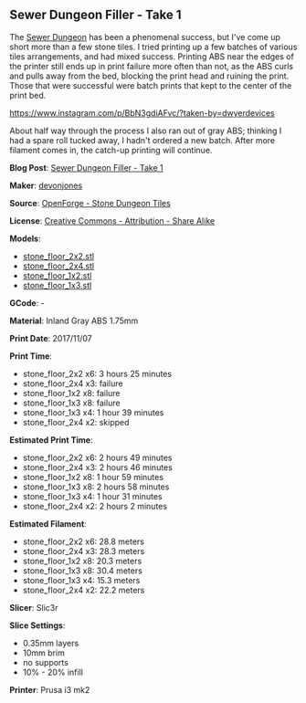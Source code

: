 ## Sewer Dungeon Filler - Take 1

The [Sewer Dungeon](http://www.dwyerdevices.com/2017/11/01/the-sewer-dungeon/) has been a phenomenal success, but I've come up short more than a few stone tiles. I tried
printing up a few batches of various tiles arrangements, and had mixed success. Printing ABS near the edges of
the printer still ends up in print failure more often than not, as the ABS curls and pulls away from the bed, blocking
the print head and ruining the print. Those that were successful were batch prints that kept to the center of the print bed. 

https://www.instagram.com/p/BbN3gdiAFvc/?taken-by=dwyerdevices

About half way through the process I also ran out of gray ABS; thinking I had a spare roll tucked away, I hadn't
ordered a new batch. After more filament comes in, the catch-up printing will continue.


**Blog Post**: [Sewer Dungeon Filler - Take 1](http://www.dwyerdevices.com/2017/12/04/sewer-dungeon-filler-take-1/)

**Maker**: [devonjones](https://www.thingiverse.com/devonjones)

**Source**: [OpenForge - Stone Dungeon Tiles](https://www.thingiverse.com/thing:171315)

**License**: [Creative Commons - Attribution - Share Alike](http://creativecommons.org/licenses/by-sa/3.0/)

**Models**:

 - [stone_floor_2x2.stl](https://www.thingiverse.com/download:361884)
 - [stone_floor_2x4.stl](https://www.thingiverse.com/download:361890)
 - [stone_floor_1x2.stl](https://www.thingiverse.com/download:361883)
 - [stone_floor_1x3.stl](https://www.thingiverse.com/download:361892)

**GCode**: -

**Material**: Inland Gray ABS 1.75mm

**Print Date**: 2017/11/07

**Print Time**:

 - stone_floor_2x2 x6: 3 hours 25 minutes 
 - stone_floor_2x4 x3: failure
 - stone_floor_1x2 x8: failure
 - stone_floor_1x3 x8: failure
 - stone_floor_1x3 x4: 1 hour 39 minutes
 - stone_floor_2x4 x2: skipped
 
**Estimated Print Time**:

 - stone_floor_2x2 x6: 2 hours 49 minutes
 - stone_floor_2x4 x3: 2 hours 46 minutes
 - stone_floor_1x2 x8: 1 hour 59 minutes
 - stone_floor_1x3 x8: 2 hours 58 minutes
 - stone_floor_1x3 x4: 1 hour 31 minutes
 - stone_floor_2x4 x2: 2 hours 2 minutes

**Estimated Filament**:

 - stone_floor_2x2 x6: 28.8 meters
 - stone_floor_2x4 x3: 28.3 meters
 - stone_floor_1x2 x8: 20.3 meters
 - stone_floor_1x3 x8: 30.4 meters
 - stone_floor_1x3 x4: 15.3 meters
 - stone_floor_2x4 x2: 22.2 meters

**Slicer**: Slic3r

**Slice Settings**:

 - 0.35mm layers
 - 10mm brim
 - no supports
 - 10% - 20% infill

**Printer**: Prusa i3 mk2 